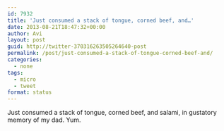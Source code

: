 ```yaml
---
id: 7932
title: 'Just consumed a stack of tongue, corned beef, and…'
date: 2013-08-21T18:47:32+00:00
author: Avi
layout: post
guid: http://twitter-370316263505264640-post
permalink: /post/just-consumed-a-stack-of-tongue-corned-beef-and/
categories:
  - none
tags:
  - micro
  - tweet
format: status
---
```

Just consumed a stack of tongue, corned beef, and salami, in gustatory memory of my dad. Yum.